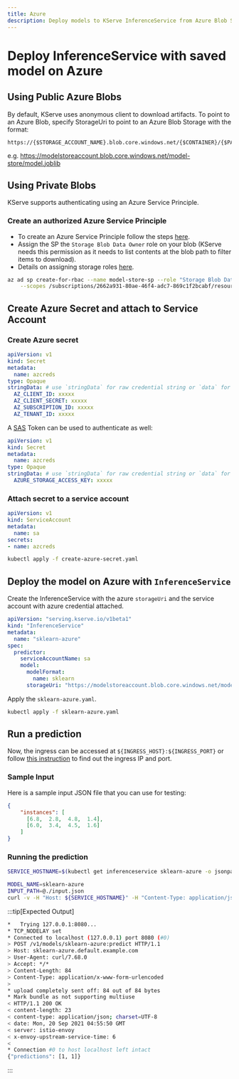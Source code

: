 ```yaml
---
title: Azure
description: Deploy models to KServe InferenceService from Azure Blob Storage, with support for both public and private blobs.
---
```


# Deploy InferenceService with saved model on Azure

## Using Public Azure Blobs

By default, KServe uses anonymous client to download artifacts. To point to an Azure Blob, specify StorageUri to point to an Azure Blob Storage with the format:
```
https://{$STORAGE_ACCOUNT_NAME}.blob.core.windows.net/{$CONTAINER}/{$PATH}
```

e.g. https://modelstoreaccount.blob.core.windows.net/model-store/model.joblib

## Using Private Blobs

KServe supports authenticating using an Azure Service Principle.

### Create an authorized Azure Service Principle

* To create an Azure Service Principle follow the steps [here](https://docs.microsoft.com/en-us/cli/azure/create-an-azure-service-principal-azure-cli?view=azure-cli-latest).
* Assign the SP the `Storage Blob Data Owner` role on your blob (KServe needs this permission as it needs to list contents at the blob path to filter items to download).
* Details on assigning storage roles [here](https://docs.microsoft.com/en-us/azure/storage/common/storage-auth-aad).

```bash
az ad sp create-for-rbac --name model-store-sp --role "Storage Blob Data Owner" \
    --scopes /subscriptions/2662a931-80ae-46f4-adc7-869c1f2bcabf/resourceGroups/cognitive/providers/Microsoft.Storage/storageAccounts/modelstoreaccount
```

## Create Azure Secret and attach to Service Account

### Create Azure secret

```yaml
apiVersion: v1
kind: Secret
metadata:
  name: azcreds
type: Opaque
stringData: # use `stringData` for raw credential string or `data` for base64 encoded string
  AZ_CLIENT_ID: xxxxx
  AZ_CLIENT_SECRET: xxxxx
  AZ_SUBSCRIPTION_ID: xxxxx
  AZ_TENANT_ID: xxxxx
```

A [SAS](https://learn.microsoft.com/en-us/azure/storage/common/storage-sas-overview) Token can be used to authenticate as well:

```yaml
apiVersion: v1
kind: Secret
metadata:
  name: azcreds
type: Opaque
stringData: # use `stringData` for raw credential string or `data` for base64 encoded string
  AZURE_STORAGE_ACCESS_KEY: xxxxx
```

### Attach secret to a service account

```yaml
apiVersion: v1
kind: ServiceAccount
metadata:
  name: sa
secrets:
- name: azcreds
```

```bash
kubectl apply -f create-azure-secret.yaml
```

## Deploy the model on Azure with `InferenceService`

Create the InferenceService with the azure `storageUri` and the service account with azure credential attached.

```yaml
apiVersion: "serving.kserve.io/v1beta1"
kind: "InferenceService"
metadata:
  name: "sklearn-azure"
spec:
  predictor:
    serviceAccountName: sa
    model:
      modelFormat:
        name: sklearn
      storageUri: "https://modelstoreaccount.blob.core.windows.net/model-store/model.joblib"
```

Apply the `sklearn-azure.yaml`.

```bash
kubectl apply -f sklearn-azure.yaml
```

## Run a prediction

Now, the ingress can be accessed at `${INGRESS_HOST}:${INGRESS_PORT}` or follow [this instruction](../../../getting-started/predictive-first-isvc.md#4-determine-the-ingress-ip-and-ports)
to find out the ingress IP and port.

### Sample Input

Here is a sample input JSON file that you can use for testing:

```json title="input.json"
{
    "instances": [
      [6.8,  2.8,  4.8,  1.4],
      [6.0,  3.4,  4.5,  1.6]
    ]
}
```

### Running the prediction

```bash
SERVICE_HOSTNAME=$(kubectl get inferenceservice sklearn-azure -o jsonpath='{.status.url}' | cut -d "/" -f 3)

MODEL_NAME=sklearn-azure
INPUT_PATH=@./input.json
curl -v -H "Host: ${SERVICE_HOSTNAME}" -H "Content-Type: application/json" http://${INGRESS_HOST}:${INGRESS_PORT}/v1/models/$MODEL_NAME:predict -d $INPUT_PATH
```

:::tip[Expected Output]

```bash
*   Trying 127.0.0.1:8080...
* TCP_NODELAY set
* Connected to localhost (127.0.0.1) port 8080 (#0)
> POST /v1/models/sklearn-azure:predict HTTP/1.1
> Host: sklearn-azure.default.example.com
> User-Agent: curl/7.68.0
> Accept: */*
> Content-Length: 84
> Content-Type: application/x-www-form-urlencoded
>
* upload completely sent off: 84 out of 84 bytes
* Mark bundle as not supporting multiuse
< HTTP/1.1 200 OK
< content-length: 23
< content-type: application/json; charset=UTF-8
< date: Mon, 20 Sep 2021 04:55:50 GMT
< server: istio-envoy
< x-envoy-upstream-service-time: 6
<
* Connection #0 to host localhost left intact
{"predictions": [1, 1]}
```

:::
